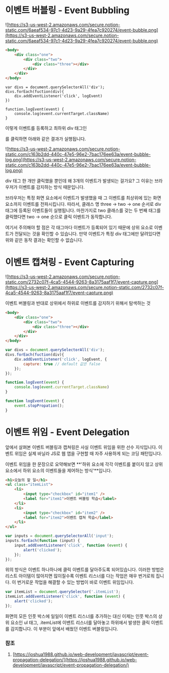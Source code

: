 # 이벤트 버블링 - Event Bubbling

![https://s3-us-west-2.amazonaws.com/secure.notion-static.com/6aeaf534-97c1-4d23-9a29-4fea7c920274/event-bubble.png](https://s3-us-west-2.amazonaws.com/secure.notion-static.com/6aeaf534-97c1-4d23-9a29-4fea7c920274/event-bubble.png)

```html
<body>
	<div class="one">
		<div class="two">
			<div class="three"></div>
		</div>
	</div>
</body>
```

```
var divs = document.querySelectorAll('div');
divs.forEach(fuction(div){
	div.addEventListener('click', logEvent)
})

function.logEvent(event) {
	console.log(event.currentTarget.className)
}
```

이렇게 이벤트를 등록하고 최하위 div 태그인 <div class="three"></div>를 클릭하면 아래와 같은 결과가 실행됩니다.

![https://s3-us-west-2.amazonaws.com/secure.notion-static.com/c163b2dd-440c-47e5-96e2-7bac176ee63a/event-bubble-log.png](https://s3-us-west-2.amazonaws.com/secure.notion-static.com/c163b2dd-440c-47e5-96e2-7bac176ee63a/event-bubble-log.png)

div 태그 한 개만 클릭했을 뿐인데 왜 3개의 이벤트가 발생되는 걸가요? 그 이유는 브라우저가 이벤트를 감지하는 방식 때문입니다.

브라우저는 특정 화면 요소에서 이벤트가 발생했을 때 그 이벤트를 최상위에 있는 화면 요소까지 이벤트를 전파시킵니다. 따라서, 클래스 명 three → two → one 순서로 div 태그에 등록된 이벤트들이 실행됩니다. 마찬가지로 two 클래스를 갖는 두 번째 태그를 클릭했다면 two → one 순으로 클릭 이벤트가 동작합니다.

여기서 주의해야 할 점은 각 태그마다 이벤트가 등록되어 있기 때문에 상위 요소로 이벤트가 전달되는 것을 확인할 수 있습니다. 만약 이벤트가 특정 div 태그에만 달려있다면 위와 같은 동작 결과는 확인할 수 없습니다.

# 이벤트 캡쳐링 - Event Capturing

![https://s3-us-west-2.amazonaws.com/secure.notion-static.com/2732c07f-4ca5-4544-9263-8a3175aaf1f7/event-capture.png](https://s3-us-west-2.amazonaws.com/secure.notion-static.com/2732c07f-4ca5-4544-9263-8a3175aaf1f7/event-capture.png)

이벤트 버블링과 반대로 상위에서 하위로 이벤트를 감지하기 위해서 탐색하는 것

```html
<body>
	<div class="one">
		<div class="two">
			<div class="three"></div>
		</div>
	</div>
</body>
```

```jsx
var divs = document.querySelectorAll('div');
divs.forEach(fuction(div){
	div.addEventListener('click', logEvent, {
		capture: true // default 값은 false
	});
});

function.logEvent(event) {
	console.log(event.currentTarget.className)
}
```

```jsx
function logEvent(event) {
	event.stopPropation();
}
```

# 이벤트 위임 - Event Delegation

앞에서 살펴본 이벤트 버블링과 캡쳐링은 사실 이벤트 위임을 위한 선수 지식입니다. 이벤트 위임은 실제 바닐라 JS로 웹 앱을 구현할 때 자주 사용하게 되는 코딩 패턴입니다.

이벤트 위임을 한 문장으로 요약해보면 **'하위 요소에 각각 이벤트를 붙이지 않고 상위 요소에서 하위 요소의 이벤트들을 제어하는 방식'**입니다.

```html
<h1>오늘의 할 일</h1>
<ul class="itemList">
	<li>
		<input type="checkbox" id="item1" />
		<label for="item1">이벤트 버블링 학습</label>
	</li>
	<li>
		<input type="checkbox" id="item2" />
		<label for="item2">이벤트 캡쳐 학습</label>
	</li>
</ul>
```

```jsx
var inputs = document.querySelectorAll('input');
inputs.forEach(function (input) {
	input.addEventListener('click', function (event) {
		alert('clicked');
	});
});
```

위의 방식은 이벤트 하나하나에 클릭 이벤트를 달아주도록 되어있습니다. 이러한 방법은 리스트 아이템이 많아지면 많이질수록 이벤트 리스너를 다는 작업은 매우 번거로워 집니다. 이 번거로운 작업을 해결할 수 있는 방법이 바로 이벤트 위임입니다.

```jsx
var itemList = document.querySelector('.itemList');
itemList.addEventListener('click', function (event) {
	alert('clicked');
});
```

화면의 모든 인풋 박스에 일일이 이벤트 리스너를 추가하는 대신 이제는 인풋 박스의 상위 요소인 ul 태그, .itemList에 이밴트 리스너를 달아놓고 하위에서 발생한 클릭 이벤트를 감지합니다. 이 부분이 앞에서 배웠던 이벤트 버블링입니다.

### 참조

1. [https://joshua1988.github.io/web-development/javascript/event-propagation-delegation/](https://joshua1988.github.io/web-development/javascript/event-propagation-delegation/)

